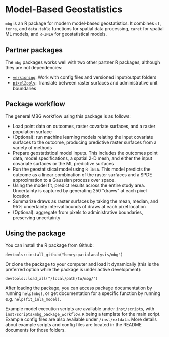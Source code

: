 # Model-Based Geostatistics

`mbg` is an R package for modern model-based geostatistics. It combines `sf`, `terra`, and
`data.table` functions for spatial data processing, `caret` for spatial ML models, and
`R-INLA` for geostatistical models.

## Partner packages

The `mbg` packages works well with two other partner R packages, although they are not
dependencies:

- [`versioning`](https://github.com/henryspatialanalysis/versioning): Work with config files and versioned input/output folders
- [`pixel2poly`](https://github.com/henryspatialanalysis/pixel2poly): Translate between raster surfaces and administrative unit boundaries

## Package workflow

The general MBG workflow using this package is as follows:

- Load point data on outcomes, raster covariate surfaces, and a raster population surface
- (Optional): run machine learning models relating the input covariate surfaces to the outcome, producing predictive raster surfaces from a variety of methods
- Prepare geostatistical model inputs. This includes the outcomes point data, model specifications, a spatial 2-D mesh, and either the input covariate surfaces or the ML predictive surfaces
- Run the geostatistical model using `R-INLA`. This model predicts the outcome as a linear combination of the raster surfaces and a SPDE approximation to a Gaussian process over space.
- Using the model fit, predict results across the entire study area. Uncertainty is captured by generating 250 "draws" at each pixel location.
- Summarize draws as raster surfaces by taking the mean, median, and 95% uncertainty interval bounds of draws at each pixel location
- (Optional): aggregate from pixels to administrative boundaries, preserving uncertainty

## Using the package

You can install the R package from Github:

```devtools::install_github("henryspatialanalysis/mbg")```

Or clone the package to your computer and load it dynamically (this is the preferred option while the package is under active development):

```devtools::load_all("/local/path/to/mbg/")```

After loading the package, you can access package documentation by running `help(mbg)`, or get documentation for a specific function by running e.g. `help(fit_inla_model)`.

Example model execution scripts are available under `inst/scripts`, with `inst/scripts/mbg_package_workflow.R` being a template for the main script. Example config files are also available under `/inst/extdata`. More details about example scripts and config files are located in the README documents for those folders.
